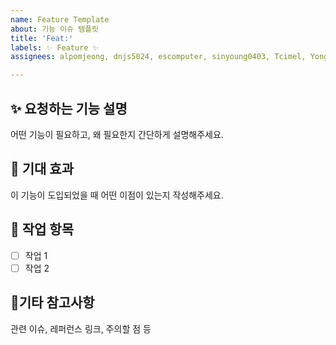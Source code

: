 ```yaml
---
name: Feature Template
about: 기능 이슈 템플릿
title: 'Feat:'
labels: ✨ Feature ✨
assignees: alpomjeong, dnjs5024, escomputer, sinyoung0403, Tcimel, YongLeeCode

---
```


<!---
name: 🚀 기능 요청
about: 새로 추가되었으면 하는 기능이 있다면 알려주세요!
ex:"Feat:Club Entity 다건 조회기능 추가"
--->

## ✨ 요청하는 기능 설명

어떤 기능이 필요하고, 왜 필요한지 간단하게 설명해주세요.

## 🎉 기대 효과

이 기능이 도입되었을 때 어떤 이점이 있는지 작성해주세요.

## 📝 작업 항목

- [ ] 작업 1
- [ ] 작업 2

## 📎기타 참고사항

관련 이슈, 레퍼런스 링크, 주의할 점 등

